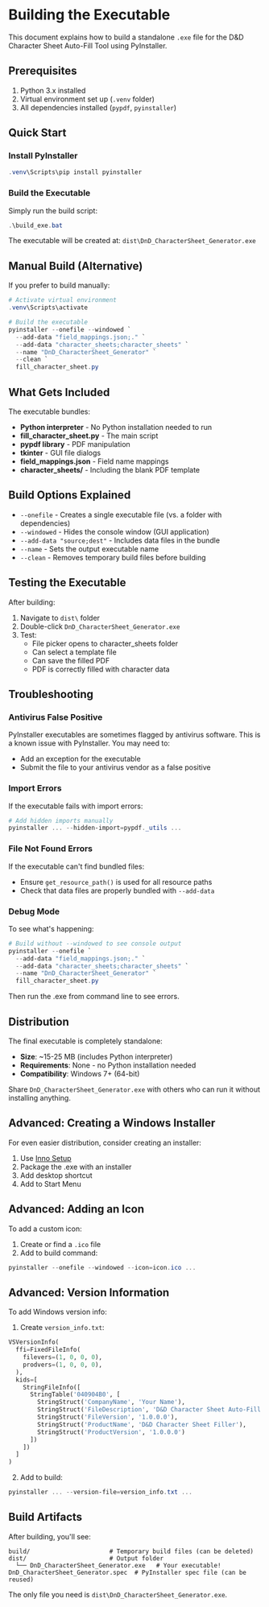 # Building the Executable

This document explains how to build a standalone `.exe` file for the D&D Character Sheet Auto-Fill Tool using PyInstaller.

## Prerequisites

1. Python 3.x installed
2. Virtual environment set up (`.venv` folder)
3. All dependencies installed (`pypdf`, `pyinstaller`)

## Quick Start

### Install PyInstaller

```powershell
.venv\Scripts\pip install pyinstaller
```

### Build the Executable

Simply run the build script:

```powershell
.\build_exe.bat
```

The executable will be created at: `dist\DnD_CharacterSheet_Generator.exe`

## Manual Build (Alternative)

If you prefer to build manually:

```powershell
# Activate virtual environment
.venv\Scripts\activate

# Build the executable
pyinstaller --onefile --windowed `
  --add-data "field_mappings.json;." `
  --add-data "character_sheets;character_sheets" `
  --name "DnD_CharacterSheet_Generator" `
  --clean `
  fill_character_sheet.py
```

## What Gets Included

The executable bundles:

- **Python interpreter** - No Python installation needed to run
- **fill_character_sheet.py** - The main script
- **pypdf library** - PDF manipulation
- **tkinter** - GUI file dialogs
- **field_mappings.json** - Field name mappings
- **character_sheets/** - Including the blank PDF template

## Build Options Explained

- `--onefile` - Creates a single executable file (vs. a folder with dependencies)
- `--windowed` - Hides the console window (GUI application)
- `--add-data "source;dest"` - Includes data files in the bundle
- `--name` - Sets the output executable name
- `--clean` - Removes temporary build files before building

## Testing the Executable

After building:

1. Navigate to `dist\` folder
2. Double-click `DnD_CharacterSheet_Generator.exe`
3. Test:
   - File picker opens to character_sheets folder
   - Can select a template file
   - Can save the filled PDF
   - PDF is correctly filled with character data

## Troubleshooting

### Antivirus False Positive

PyInstaller executables are sometimes flagged by antivirus software. This is a known issue with PyInstaller. You may need to:
- Add an exception for the executable
- Submit the file to your antivirus vendor as a false positive

### Import Errors

If the executable fails with import errors:

```powershell
# Add hidden imports manually
pyinstaller ... --hidden-import=pypdf._utils ...
```

### File Not Found Errors

If the executable can't find bundled files:
- Ensure `get_resource_path()` is used for all resource paths
- Check that data files are properly bundled with `--add-data`

### Debug Mode

To see what's happening:

```powershell
# Build without --windowed to see console output
pyinstaller --onefile `
  --add-data "field_mappings.json;." `
  --add-data "character_sheets;character_sheets" `
  --name "DnD_CharacterSheet_Generator" `
  fill_character_sheet.py
```

Then run the .exe from command line to see errors.

## Distribution

The final executable is completely standalone:

- **Size**: ~15-25 MB (includes Python interpreter)
- **Requirements**: None - no Python installation needed
- **Compatibility**: Windows 7+ (64-bit)

Share `DnD_CharacterSheet_Generator.exe` with others who can run it without installing anything.

## Advanced: Creating a Windows Installer

For even easier distribution, consider creating an installer:

1. Use [Inno Setup](https://jrsoftware.org/isinfo.php)
2. Package the .exe with an installer
3. Add desktop shortcut
4. Add to Start Menu

## Advanced: Adding an Icon

To add a custom icon:

1. Create or find a `.ico` file
2. Add to build command:

```powershell
pyinstaller --onefile --windowed --icon=icon.ico ...
```

## Advanced: Version Information

To add Windows version info:

1. Create `version_info.txt`:

```python
VSVersionInfo(
  ffi=FixedFileInfo(
    filevers=(1, 0, 0, 0),
    prodvers=(1, 0, 0, 0),
  ),
  kids=[
    StringFileInfo([
      StringTable('040904B0', [
        StringStruct('CompanyName', 'Your Name'),
        StringStruct('FileDescription', 'D&D Character Sheet Auto-Fill'),
        StringStruct('FileVersion', '1.0.0.0'),
        StringStruct('ProductName', 'D&D Character Sheet Filler'),
        StringStruct('ProductVersion', '1.0.0.0')
      ])
    ])
  ]
)
```

2. Add to build:

```powershell
pyinstaller ... --version-file=version_info.txt ...
```

## Build Artifacts

After building, you'll see:

```
build/                      # Temporary build files (can be deleted)
dist/                       # Output folder
  └── DnD_CharacterSheet_Generator.exe   # Your executable!
DnD_CharacterSheet_Generator.spec  # PyInstaller spec file (can be reused)
```

The only file you need is `dist\DnD_CharacterSheet_Generator.exe`.
